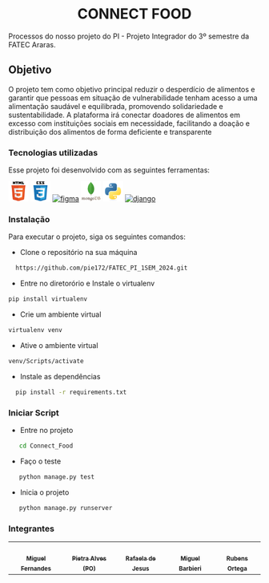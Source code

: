 <h1 align="center"> CONNECT FOOD </h1>

Processos do nosso projeto do PI - Projeto Integrador do 3º semestre da FATEC Araras.

## Objetivo
O projeto tem como objetivo principal reduzir o desperdício de alimentos e garantir que pessoas em situação de vulnerabilidade tenham acesso a uma alimentação saudável e equilibrada, promovendo solidariedade e sustentabilidade. A plataforma irá conectar doadores de alimentos em excesso com instituições sociais em necessidade, facilitando a doação e distribuição dos alimentos de forma deficiente e transparente


### Tecnologias utilizadas

Esse projeto foi desenvolvido com as seguintes ferramentas:
<p align="left"> 
  <a href="https://www.w3.org/html/" target="_blank" rel="noreferrer"><img src="https://raw.githubusercontent.com/devicons/devicon/master/icons/html5/html5-original-wordmark.svg" alt="html5" width="40" height="40"/></a> 
  <a href="https://www.w3schools.com/css/" target="_blank" rel="noreferrer"> <img src="https://raw.githubusercontent.com/devicons/devicon/master/icons/css3/css3-original-wordmark.svg" alt="css3" width="40" height="40"/></a> 
  <a href="https://www.figma.com/" target="_blank" rel="noreferrer"> <img src="https://www.vectorlogo.zone/logos/figma/figma-icon.svg" alt="figma" width="40" height="40"/></a>
  <a href="https://www.mongodb.com/" target="_blank" rel="noreferrer"> <img src="https://raw.githubusercontent.com/devicons/devicon/master/icons/mongodb/mongodb-original-wordmark.svg" alt="mongodb" width="40" height="40"/></a> 
  <a href="https://www.python.org" target="_blank" rel="noreferrer"> <img src="https://raw.githubusercontent.com/devicons/devicon/master/icons/python/python-original.svg" alt="python" width="40" height="40"/></a> 
  <a href="https://www.djangoproject.com/" target="_blank" rel="noreferrer"> <img src="https://cdn.worldvectorlogo.com/logos/django.svg" alt="django" width="40" height="40"/></a>
</p>

### Instalação

Para executar o projeto, siga os seguintes comandos:

  * Clone o repositório na sua máquina
  ```sh
    https://github.com/pie172/FATEC_PI_1SEM_2024.git
  ```
  * Entre no diretorório e Instale o virtualenv
  ```sh
  pip install virtualenv
  ```

  * Crie um ambiente virtual
  ```sh
  virtualenv venv 
  ```

  * Ative o ambiente virtual
  ```sh
  venv/Scripts/activate
  ```
  
  * Instale as dependências 
  ```sh
    pip install -r requirements.txt
  ```

### Iniciar Script

 * Entre no projeto
 ```sh
    cd Connect_Food
 ```
 * Faço o teste
 ```sh
    python manage.py test
 ```
 * Inicia o projeto
 ```sh
    python manage.py runserver
 ```

### Integrantes
<table align="center">
  <tr>
    <td align="center"><a href="https://github.com/miguelfernandeses"><img style="border-radius: 50%;" src="https://avatars.githubusercontent.com/u/128096236?v=4" width="100px;" alt=""/><br /><sub><b>Miguel Fernandes</b></sub></a><br /></td>
    <td align="center"><a href="https://github.com/pie172"><img style="border-radius: 50%;" src="https://avatars.githubusercontent.com/u/103082349?v=4" width="100px;" alt=""/><br /><sub><b>Pietra Alves (PO) </b></sub></a><br /></td>
    <td align="center"><a href="https://github.com/Rafaelajbsantos"><img style="border-radius: 50%;" src="https://avatars.githubusercontent.com/u/130415241?v=4" width="100px;" alt=""/><br /><sub><b>Rafaela de Jesus</b></sub></a><br /></td>  
    <td align="center"><a href="https://github.com/RobertoGuedesdeAlmeidaJunior"><img style="border-radius: 50%;" src="https://avatars.githubusercontent.com/u/125707714?v=4" width="100px;" alt=""/><br /><sub><b>Miguel Barbieri</b></sub></a><br /></td>
    <td align="center"><a href="https://github.com/rubinhortega"><img style="border-radius: 50%;" src="https://avatars.githubusercontent.com/u/91102160?v=4" width="100px;" alt=""/><br /><sub><b>Rubens Ortega</b></sub></a><br /></td>
  </tr>
</table>
